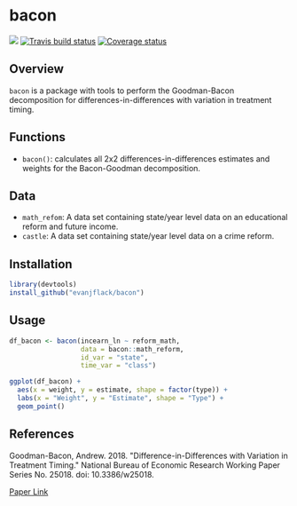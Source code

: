 # bacon

![](https://github.com/evanjflack/bacon/workflows/R-CMD-check/badge.svg)
[![Travis build status](https://travis-ci.org/evanjflack/bacon.svg?branch=master)](https://travis-ci.org/evanjflack/bacon)
[![Coverage status](https://codecov.io/gh/evanjflack/bacon/branch/master/graph/badge.svg)](https://codecov.io/github/evanjflack/bacon?branch=master)

## Overview

`bacon` is a package with tools to perform the Goodman-Bacon decomposition for differences-in-differences with variation in treatment timing.

## Functions
* `bacon()`: calculates all 2x2 differences-in-differences estimates and weights for the Bacon-Goodman decomposition.

## Data
* `math_refom`: A data set containing state/year level data on an educational reform and future income.
* `castle`: A data set containing state/year level data on a crime reform.

## Installation
``` r
library(devtools)
install_github("evanjflack/bacon")
```

## Usage
```r
df_bacon <- bacon(incearn_ln ~ reform_math,
                  data = bacon::math_reform,
                  id_var = "state",
                  time_var = "class")

ggplot(df_bacon) +
  aes(x = weight, y = estimate, shape = factor(type)) +
  labs(x = "Weight", y = "Estimate", shape = "Type") +
  geom_point()

```

## References
Goodman-Bacon, Andrew. 2018. "Difference-in-Differences with Variation in Treatment Timing." National Bureau
of Economic Research Working Paper Series No. 25018. doi: 10.3386/w25018.

[Paper Link](https://cdn.vanderbilt.edu/vu-my/wp-content/uploads/sites/2318/2019/07/29170757/ddtiming_7_29_2019.pdf)
